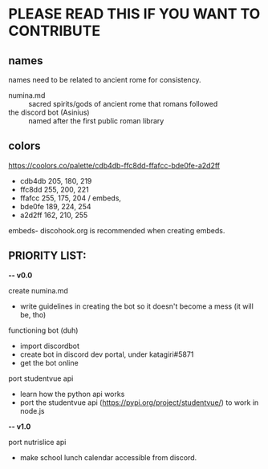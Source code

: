 PLEASE READ THIS IF YOU WANT TO CONTRIBUTE
===========================================
names
-------
names need to be related to ancient rome for consistency.

<dl>
  <dt>numina.md</dt>
  <dd>sacred spirits/gods of ancient rome that romans followed</dd>
  <dt>the discord bot (Asinius)</dt>
  <dd>named after the first public roman library</dd>
</dl>

colors
----------------
https://coolors.co/palette/cdb4db-ffc8dd-ffafcc-bde0fe-a2d2ff
- cdb4db 205, 180, 219
- ffc8dd 255, 200, 221
- ffafcc 255, 175, 204 / embeds, 
- bde0fe 189, 224, 254
- a2d2ff 162, 210, 255
  
embeds- discohook.org is recommended when creating embeds.




PRIORITY LIST:
------------
  **-- v0.0**
  
  create numina.md
 - write guidelines in creating the bot so it doesn't become a mess (it will be, tho)
  
  functioning bot (duh) 
 - import discordbot
 - create bot in discord dev portal, under katagiri#5871
 - get the bot online  

 port studentvue api
 - learn how the python api works
 - port the studentvue api (https://pypi.org/project/studentvue/) to work in node.js
 
  **-- v1.0**
  
  port nutrislice api
 - make school lunch calendar accessible from discord.
